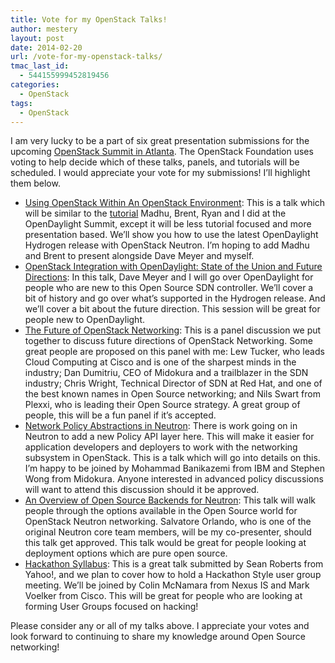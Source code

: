 ```yaml
---
title: Vote for my OpenStack Talks!
author: mestery
layout: post
date: 2014-02-20
url: /vote-for-my-openstack-talks/
tmac_last_id:
  - 544155999452819456
categories:
  - OpenStack
tags:
  - OpenStack
---
```

I am very lucky to be a part of six great presentation submissions for the upcoming <a title="OpenStack Summit Atlanta" href="https://www.openstack.org/summit/openstack-summit-atlanta-2014/" target="_blank">OpenStack Summit in Atlanta</a>. The OpenStack Foundation uses voting to help decide which of these talks, panels, and tutorials will be scheduled. I would appreciate your vote for my submissions! I&#8217;ll highlight them below.

  * <a title="Using OpenStack Within An OpenStack Environment" href="https://www.openstack.org/vote-atlanta/Presentation/using-opendaylight-within-an-openstack-environment" target="_blank">Using OpenStack Within An OpenStack Environment</a>: This is a talk which will be similar to the <a title="Using OpenDaylight with OpenStack Neutron" href="http://www.youtube.com/watch?v=3MkCiHeH_Fo" target="_blank">tutorial</a> Madhu, Brent, Ryan and I did at the OpenDaylight Summit, except it will be less tutorial focused and more presentation based. We&#8217;ll show you how to use the latest OpenDaylight Hydrogen release with OpenStack Neutron. I&#8217;m hoping to add Madhu and Brent to present alongside Dave Meyer and myself.
  * <a title="OpenStack Integration with OpenDaylight: State of the Union and Future Directions" href="https://www.openstack.org/vote-atlanta/Presentation/openstack-integration-with-opendaylight-state-of-the-union-and-future-directions" target="_blank">OpenStack Integration with OpenDaylight: State of the Union and Future Directions</a>: In this talk, Dave Meyer and I will go over OpenDaylight for people who are new to this Open Source SDN controller. We&#8217;ll cover a bit of history and go over what&#8217;s supported in the Hydrogen release. And we&#8217;ll cover a bit about the future direction. This session will be great for people new to OpenDaylight.
  * <a title="The Future of OpenStack Networking" href="https://www.openstack.org/vote-atlanta/Presentation/the-future-of-openstack-networking" target="_blank">The Future of OpenStack Networking</a>: This is a panel discussion we put together to discuss future directions of OpenStack Networking. Some great people are proposed on this panel with me: Lew Tucker, who leads Cloud Computing at Cisco and is one of the sharpest minds in the industry; Dan Dumitriu, CEO of Midokura and a trailblazer in the SDN industry; Chris Wright, Technical Director of SDN at Red Hat, and one of the best known names in Open Source networking; and Nils Swart from Plexxi, who is leading their Open Source strategy. A great group of people, this will be a fun panel if it&#8217;s accepted.
  * <a title="Network Policy Abstractions in Neutron" href="https://www.openstack.org/vote-atlanta/Presentation/integrating-network-policies-and-services" target="_blank">Network Policy Abstractions in Neutron</a>: There is work going on in Neutron to add a new Policy API layer here. This will make it easier for application developers and deployers to work with the networking subsystem in OpenStack. This is a talk which will go into details on this. I&#8217;m happy to be joined by Mohammad Banikazemi from IBM and Stephen Wong from Midokura. Anyone interested in advanced policy discussions will want to attend this discussion should it be approved.
  * <a title="An Overview of Open Source Backends for Neutron" href="https://www.openstack.org/vote-atlanta/Presentation/an-overview-of-open-source-backends-for-neutron" target="_blank">An Overview of Open Source Backends for Neutron</a>: This talk will walk people through the options available in the Open Source world for OpenStack Neutron networking. Salvatore Orlando, who is one of the original Neutron core team members, will be my co-presenter, should this talk get approved. This talk would be great for people looking at deployment options which are pure open source.
  * <a title="Hackathon Syllabus" href="https://www.openstack.org/vote-atlanta/Presentation/hackathon-syllabus" target="_blank">Hackathon Syllabus</a>: This is a great talk submitted by Sean Roberts from Yahoo!, and we plan to cover how to hold a Hackathon Style user group meeting. We&#8217;ll be joined by Colin McNamara from Nexus IS and Mark Voelker from Cisco. This will be great for people who are looking at forming User Groups focused on hacking!

Please consider any or all of my talks above. I appreciate your votes and look forward to continuing to share my knowledge around Open Source networking!